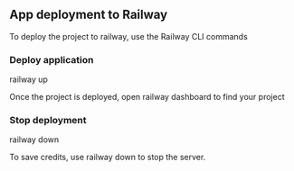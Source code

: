 ## App deployment to Railway

To deploy the project to railway, use the Railway CLI commands

### Deploy application

railway up

Once the project is deployed, open railway dashboard to find your project

### Stop deployment

railway down

To save credits, use railway down to stop the server.